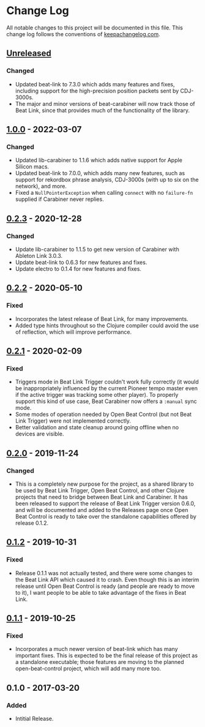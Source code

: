 # Change Log

All notable changes to this project will be documented in this file.
This change log follows the conventions of
[keepachangelog.com](http://keepachangelog.com/).

## [Unreleased][unreleased]

### Changed

- Updated beat-link to 7.3.0 which adds many features and fixes,
  including support for the high-precision position packets sent by
  CDJ-3000s.
- The major and minor versions of beat-carabiner will now track those
  of Beat Link, since that provides much of the functionality of the
  library.



## [1.0.0] - 2022-03-07

### Changed

- Updated lib-carabiner to 1.1.6 which adds native support for Apple
  Silicon macs.
- Updated beat-link to 7.0.0, which adds many new features, such as
  support for rekordbox phrase analysis, CDJ-3000s (with up to six on
  the network), and more.
- Fixed a `NullPointerException` when calling `connect` with no
  `failure-fn` supplied if Carabiner never replies.

## [0.2.3] - 2020-12-28

### Changed

- Update lib-carabiner to 1.1.5 to get new version of Carabiner with
  Ableton Link 3.0.3.
- Update beat-link to 0.6.3 for new features and fixes.
- Update electro to 0.1.4 for new features and fixes.


## [0.2.2] - 2020-05-10

### Fixed

- Incorporates the latest release of Beat Link, for many improvements.
- Added type hints throughout so the Clojure compiler could avoid the
  use of reflection, which will improve performance.


## [0.2.1] - 2020-02-09

### Fixed

- Triggers mode in Beat Link Trigger couldn't work fully correctly (it
  would be inappropriately influenced by the current Pioneer tempo
  master even if the active trigger was tracking some other player).
  To properly support this kind of use case, Beat Carabiner now offers
  a `:manual` sync mode.
- Some modes of operation needed by Open Beat Control (but not Beat
  Link Trigger) were not implemented correctly.
- Better validation and state cleanup around going offline when no
  devices are visible.


## [0.2.0] - 2019-11-24

### Changed

- This is a completely new purpose for the project, as a shared
  library to be used by Beat Link Trigger, Open Beat Control, and
  other Clojure projects that need to bridge between Beat Link and
  Carabiner. It has been released to support the release of Beat Link
  Trigger version 0.6.0, and will be documented and added to the
  Releases page once Open Beat Control is ready to take over the
  standalone capabilities offered by release 0.1.2.


## [0.1.2] - 2019-10-31

### Fixed

- Release 0.1.1 was not actually tested, and there were some changes
  to the Beat Link API which caused it to crash. Even though this is
  an interim release until Open Beat Control is ready (and people are
  ready to move to it), I want people to be able to take advantage of
  the fixes in Beat Link.


## [0.1.1] - 2019-10-25

### Fixed

- Incorporates a much newer version of beat-link which has many
  important fixes. This is expected to be the final release of this
  project as a standalone executable; those features are moving to the
  planned open-beat-control project, which will add many more too.


## 0.1.0 - 2017-03-20

### Added

- Intitial Release.

[Unreleased]: https://github.com/brunchboy/beat-carabiner/compare/v1.0.0...HEAD
[1.0.0]: https://github.com/brunchboy/beat-carabiner/compare/v0.2.3...v1.0.0
[0.2.3]: https://github.com/brunchboy/beat-carabiner/compare/v0.2.2...v0.2.3
[0.2.2]: https://github.com/brunchboy/beat-carabiner/compare/v0.2.1...v0.2.2
[0.2.1]: https://github.com/brunchboy/beat-carabiner/compare/v0.2.0...v0.2.1
[0.2.0]: https://github.com/brunchboy/beat-carabiner/compare/v0.1.2...v0.2.0
[0.1.2]: https://github.com/Deep-Symmetry/crate-digger/compare/v0.1.1...v0.1.2
[0.1.1]: https://github.com/Deep-Symmetry/crate-digger/compare/v0.1.0...v0.1.1
